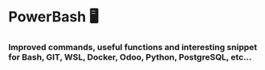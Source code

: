 # PowerBash 🖥 #

### Improved commands, useful functions and interesting snippet for Bash, GIT, WSL, Docker, Odoo, Python, PostgreSQL, etc... ###
